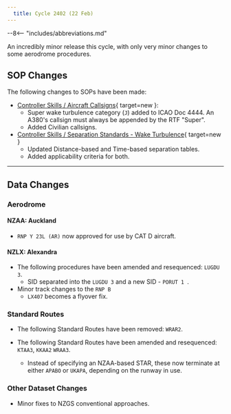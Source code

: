 ```yaml
---
  title: Cycle 2402 (22 Feb)
---
```


--8<-- "includes/abbreviations.md"

An incredibly minor release this cycle, with only very minor changes to some aerodrome procedures. 

## SOP Changes

The following changes to SOPs have been made:

  - [Controller Skills / Aircraft Callsigns](../../controller-skills/callsigns.md){ target=new }:
    - Super wake turbulence category (`J`) added to ICAO Doc 4444. An A380's callsign must always be appended by the RTF "Super".
    - Added Civilian callsigns.
  - [Controller Skills / Separation Standards - Wake Turbulence](../../controller-skills/separation.md#wake-turbulence){ target=new }
    - Updated Distance-based and Time-based separation tables.
    - Added applicability criteria for both.


----

## Data Changes

### Aerodrome

#### NZAA: Auckland
  - `RNP Y 23L (AR)` now approved for use by CAT D aircraft.

#### NZLX: Alexandra
  - The following procedures have been amended and resequenced: `LUGDU 3`.
    - SID separated into the `LUGDU 3` and a new SID - `PORUT 1 `.
  - Minor track changes to the `RNP B`
    - `LX407` becomes a flyover fix.

### Standard Routes

  - The following Standard Routes have been removed: `WRAR2`.

  - The following Standard Routes have been amended and resequenced: `KTAA3`, `KKAA2` `WRAA3`.
    - Instead of specifying an NZAA-based STAR, these now terminate at either `APABO` or `UKAPA`, depending on the runway in use.

### Other Dataset Changes

  - Minor fixes to NZGS conventional approaches.


